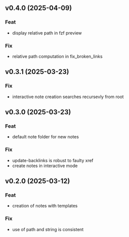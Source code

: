 ## v0.4.0 (2025-04-09)

### Feat

- display relative path in fzf preview

### Fix

- relative path computation in fix_broken_links

## v0.3.1 (2025-03-23)

### Fix

- interactive note creation searches recursevly from root

## v0.3.0 (2025-03-23)

### Feat

- default note folder for new notes

### Fix

- update-backlinks is robust to faulty xref
- create notes in interactive mode

## v0.2.0 (2025-03-12)

### Feat

- creation of notes with templates

### Fix

- use of path and string is consistent
